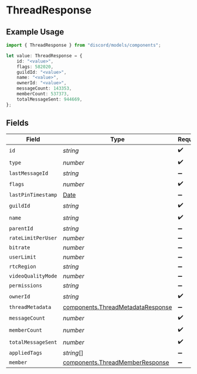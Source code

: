# ThreadResponse

## Example Usage

```typescript
import { ThreadResponse } from "discord/models/components";

let value: ThreadResponse = {
    id: "<value>",
    flags: 582020,
    guildId: "<value>",
    name: "<value>",
    ownerId: "<value>",
    messageCount: 143353,
    memberCount: 537373,
    totalMessageSent: 944669,
};
```

## Fields

| Field                                                                                         | Type                                                                                          | Required                                                                                      | Description                                                                                   |
| --------------------------------------------------------------------------------------------- | --------------------------------------------------------------------------------------------- | --------------------------------------------------------------------------------------------- | --------------------------------------------------------------------------------------------- |
| `id`                                                                                          | *string*                                                                                      | :heavy_check_mark:                                                                            | N/A                                                                                           |
| `type`                                                                                        | *number*                                                                                      | :heavy_check_mark:                                                                            | N/A                                                                                           |
| `lastMessageId`                                                                               | *string*                                                                                      | :heavy_minus_sign:                                                                            | N/A                                                                                           |
| `flags`                                                                                       | *number*                                                                                      | :heavy_check_mark:                                                                            | N/A                                                                                           |
| `lastPinTimestamp`                                                                            | [Date](https://developer.mozilla.org/en-US/docs/Web/JavaScript/Reference/Global_Objects/Date) | :heavy_minus_sign:                                                                            | N/A                                                                                           |
| `guildId`                                                                                     | *string*                                                                                      | :heavy_check_mark:                                                                            | N/A                                                                                           |
| `name`                                                                                        | *string*                                                                                      | :heavy_check_mark:                                                                            | N/A                                                                                           |
| `parentId`                                                                                    | *string*                                                                                      | :heavy_minus_sign:                                                                            | N/A                                                                                           |
| `rateLimitPerUser`                                                                            | *number*                                                                                      | :heavy_minus_sign:                                                                            | N/A                                                                                           |
| `bitrate`                                                                                     | *number*                                                                                      | :heavy_minus_sign:                                                                            | N/A                                                                                           |
| `userLimit`                                                                                   | *number*                                                                                      | :heavy_minus_sign:                                                                            | N/A                                                                                           |
| `rtcRegion`                                                                                   | *string*                                                                                      | :heavy_minus_sign:                                                                            | N/A                                                                                           |
| `videoQualityMode`                                                                            | *number*                                                                                      | :heavy_minus_sign:                                                                            | N/A                                                                                           |
| `permissions`                                                                                 | *string*                                                                                      | :heavy_minus_sign:                                                                            | N/A                                                                                           |
| `ownerId`                                                                                     | *string*                                                                                      | :heavy_check_mark:                                                                            | N/A                                                                                           |
| `threadMetadata`                                                                              | [components.ThreadMetadataResponse](../../models/components/threadmetadataresponse.md)        | :heavy_minus_sign:                                                                            | N/A                                                                                           |
| `messageCount`                                                                                | *number*                                                                                      | :heavy_check_mark:                                                                            | N/A                                                                                           |
| `memberCount`                                                                                 | *number*                                                                                      | :heavy_check_mark:                                                                            | N/A                                                                                           |
| `totalMessageSent`                                                                            | *number*                                                                                      | :heavy_check_mark:                                                                            | N/A                                                                                           |
| `appliedTags`                                                                                 | *string*[]                                                                                    | :heavy_minus_sign:                                                                            | N/A                                                                                           |
| `member`                                                                                      | [components.ThreadMemberResponse](../../models/components/threadmemberresponse.md)            | :heavy_minus_sign:                                                                            | N/A                                                                                           |